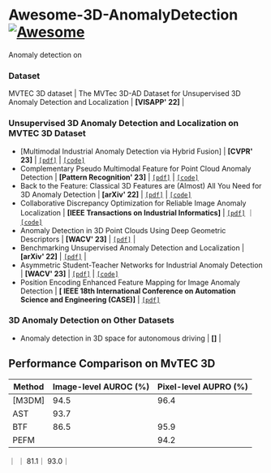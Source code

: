 # Awesome-3D-AnomalyDetection [![Awesome](https://cdn.rawgit.com/sindresorhus/awesome/d7305f38d29fed78fa85652e3a63e154dd8e8829/media/badge.svg)](https://github.com/sindresorhus/awesome)
Anomaly detection on

### Dataset 
 MVTEC 3D dataset | The MVTec 3D-AD Dataset for Unsupervised 3D Anomaly Detection and Localization | **[VISAPP' 22]** |

### Unsupervised 3D Anomaly Detection and Localization on MVTEC 3D Dataset
- <span id = "01"> [Multimodal Industrial Anomaly Detection via Hybrid Fusion] </span>  | **[CVPR' 23]** | [`[pdf]`](https://arxiv.org/pdf/2303.00601.pdf) | [`[code]`](https://github.com/nomewang/M3DM)
- Complementary Pseudo Multimodal Feature for Point Cloud Anomaly Detection   | **[Pattern Recognition' 23]** | [`[pdf]`](https://arxiv.org/pdf/2303.13194.pdf) | [`[code]`](https://github.com/caoyunkang/CPMF)
- Back to the Feature: Classical 3D Features are (Almost) All You Need for 3D Anomaly Detection   | **[arXiv' 22]** | [`[pdf]`](https://arxiv.org/pdf/2203.05550.pdf) | [`[code]`](https://github.com/eliahuhorwitz/3D-ADS)
- Collaborative Discrepancy Optimization for Reliable Image Anomaly Localization   | **[IEEE Transactions on Industrial Informatics]** | [`[pdf]`](https://arxiv.org/pdf/2302.08769.pdf) ｜ [`[code]`](https://github.com/caoyunkang/CDO) 
- Anomaly Detection in 3D Point Clouds Using Deep Geometric Descriptors   | **[WACV' 23]** | [`[pdf]`](https://openaccess.thecvf.com/content/WACV2023/papers/Bergmann_Anomaly_Detection_in_3D_Point_Clouds_Using_Deep_Geometric_Descriptors_WACV_2023_paper.pdf) | 
- Benchmarking Unsupervised Anomaly Detection and Localization  | **[arXiv' 22]** | [`[pdf]`](https://arxiv.org/pdf/2205.14852.pdf) | 
- Asymmetric Student-Teacher Networks for Industrial Anomaly Detection  | **[WACV' 23]** | [`[pdf]`](https://arxiv.org/pdf/2303.13194.pdf) | [`[code]`](https://github.com/marco-rudolph/ast)
- Position Encoding Enhanced Feature Mapping for Image Anomaly Detection  | **[ IEEE 18th International Conference on Automation Science and Engineering (CASE)]** | [`[pdf]`](https://ieeexplore.ieee.org/stamp/stamp.jsp?tp=&arnumber=9926547) 

### 3D Anomaly Detection on Other Datasets
- Anomaly detection in 3D space for autonomous driving | **[]** |
  
## Performance Comparison on MvTEC 3D 
| Method | Image-level AUROC (%) | Pixel-level AUPRO (%) |
| ------- | ----------- | ------- |
| <span id = "01"> [M3DM] </span>| 94.5   | 96.4  |
| AST | 93.7   |       |
| BTF | 86.5   | 95.9  |
| PEFM|        | 94.2 |
｜ ｜ 81.1｜ 93.0｜


